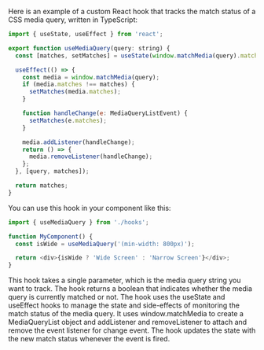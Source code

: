 Here is an example of a custom React hook that tracks the match status of a CSS media query, written in TypeScript:

```javascript
import { useState, useEffect } from 'react';

export function useMediaQuery(query: string) {
  const [matches, setMatches] = useState(window.matchMedia(query).matches);

  useEffect(() => {
    const media = window.matchMedia(query);
    if (media.matches !== matches) {
      setMatches(media.matches);
    }

    function handleChange(e: MediaQueryListEvent) {
      setMatches(e.matches);
    }

    media.addListener(handleChange);
    return () => {
      media.removeListener(handleChange);
    };
  }, [query, matches]);

  return matches;
}
```

You can use this hook in your component like this:

```javascript
import { useMediaQuery } from './hooks';

function MyComponent() {
  const isWide = useMediaQuery('(min-width: 800px)');

  return <div>{isWide ? 'Wide Screen' : 'Narrow Screen'}</div>;
}
```

This hook takes a single parameter, which is the media query string you want to track. The hook returns a boolean that indicates whether the media query is currently matched or not. The hook uses the useState and useEffect hooks to manage the state and side-effects of monitoring the match status of the media query. It uses window.matchMedia to create a MediaQueryList object and addListener and removeListener to attach and remove the event listener for change event. The hook updates the state with the new match status whenever the event is fired.
